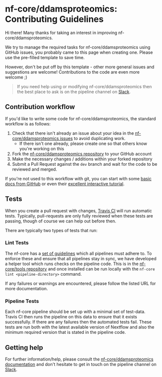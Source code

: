 # nf-core/ddamsproteomics: Contributing Guidelines

Hi there! Many thanks for taking an interest in improving nf-core/ddamsproteomics.

We try to manage the required tasks for nf-core/ddamsproteomics using GitHub issues, you probably came to this page when creating one. Please use the pre-filled template to save time.

However, don't be put off by this template - other more general issues and suggestions are welcome! Contributions to the code are even more welcome ;)

> If you need help using or modifying nf-core/ddamsproteomics then the best place to ask is on the pipeline channel on [Slack](https://nf-core-invite.herokuapp.com/).



## Contribution workflow
If you'd like to write some code for nf-core/ddamsproteomics, the standard workflow
is as follows:

1. Check that there isn't already an issue about your idea in the
   [nf-core/ddamsproteomics issues](https://github.com/nf-core/ddamsproteomics/issues) to avoid
   duplicating work.
    * If there isn't one already, please create one so that others know you're working on this
2. Fork the [nf-core/ddamsproteomics repository](https://github.com/nf-core/ddamsproteomics) to your GitHub account
3. Make the necessary changes / additions within your forked repository
4. Submit a Pull Request against the `dev` branch and wait for the code to be reviewed and merged.

If you're not used to this workflow with git, you can start with some [basic docs from GitHub](https://help.github.com/articles/fork-a-repo/) or even their [excellent interactive tutorial](https://try.github.io/).


## Tests
When you create a pull request with changes, [Travis CI](https://travis-ci.org/) will run automatic tests.
Typically, pull-requests are only fully reviewed when these tests are passing, though of course we can help out before then.

There are typically two types of tests that run:

### Lint Tests
The nf-core has a [set of guidelines](http://nf-co.re/guidelines) which all pipelines must adhere to.
To enforce these and ensure that all pipelines stay in sync, we have developed a helper tool which runs checks on the pipeline code. This is in the [nf-core/tools repository](https://github.com/nf-core/tools) and once installed can be run locally with the `nf-core lint <pipeline-directory>` command.

If any failures or warnings are encountered, please follow the listed URL for more documentation.

### Pipeline Tests
Each nf-core pipeline should be set up with a minimal set of test-data.
Travis CI then runs the pipeline on this data to ensure that it exists successfully.
If there are any failures then the automated tests fail.
These tests are run both with the latest available version of Nextflow and also the minimum required version that is stated in the pipeline code.

## Getting help
For further information/help, please consult the [nf-core/ddamsproteomics documentation](https://github.com/nf-core/ddamsproteomics#documentation) and don't hesitate to get in touch on the pipeline channel on [Slack](https://nf-core-invite.herokuapp.com/).
